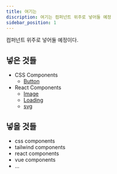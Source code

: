 ```yaml
---
title: 여기는
discription: 여기는 컴퍼넌트 위주로 넣어둘 예정
sidebar_position: 1
---
```


컴퍼넌트 위주로 넣어둘 예정이다.

## 넣은 것들

- CSS Components
  - [Button](./CSS-Components/button)
- React Components
  - [Image](./React-Components/image)
  - [Loading](./React-Components/loading)
  - [svg](./React-Components/svg)

## 넣을 것들

- css components
- tailwind components
- react components
- vue components
- ...
